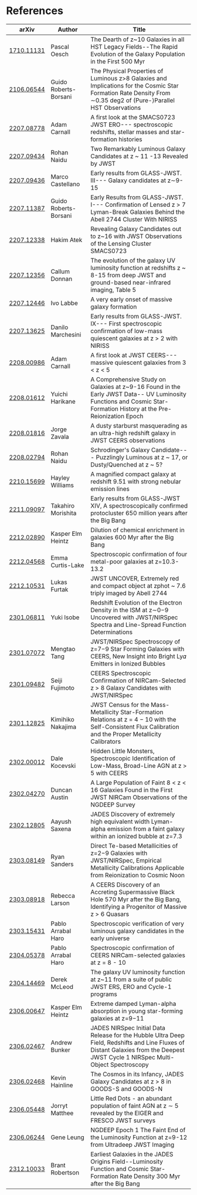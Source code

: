 # References

| arXiv | Author | Title |
| ----- | ------ | ----- |
| [1710.11131](https://arxiv.org/abs/1710.11131) | Pascal Oesch | The Dearth of z~10 Galaxies in all HST Legacy Fields--The Rapid Evolution of the Galaxy Population in the First 500 Myr | 
| [2106.06544](https://arxiv.org/abs/2106.06544) | Guido Roberts-Borsani | The Physical Properties of Luminous z>8 Galaxies and Implications for the Cosmic Star Formation Rate Density From ∼0.35 deg2 of (Pure-)Parallel HST Observations | 
| [2207.08778](https://arxiv.org/abs/2207.08778) | Adam Carnall | A first look at the SMACS0723 JWST ERO--- spectroscopic redshifts, stellar masses and star-formation histories | 
| [2207.09434](https://arxiv.org/abs/2207.09434) | Rohan Naidu | Two Remarkably Luminous Galaxy Candidates at z ~ 11 -13 Revealed by JWST | 
| [2207.09436](https://arxiv.org/abs/2207.09436) | Marco Castellano | Early results from GLASS-JWST. III--- Galaxy candidates at z∼9-15 | 
| [2207.11387](https://arxiv.org/abs/2207.11387) | Guido Roberts-Borsani | Early Results from GLASS-JWST. I--- Confirmation of Lensed z > 7 Lyman-Break Galaxies Behind the Abell 2744 Cluster With NIRISS | 
| [2207.12338](https://arxiv.org/abs/2207.12338) | Hakim Atek | Revealing Galaxy Candidates out to z~16 with JWST Observations of the Lensing Cluster SMACS0723 | 
| [2207.12356](https://arxiv.org/abs/2207.12356) | Callum Donnan | The evolution of the galaxy UV luminosity function at redshifts z ~ 8-15 from deep JWST and ground-based near-infrared imaging, Table 5 | 
| [2207.12446](https://arxiv.org/abs/2207.12446) | Ivo Labbe | A very early onset of massive galaxy formation | 
| [2207.13625](https://arxiv.org/abs/2207.13625) | Danilo Marchesini | Early results from GLASS-JWST. IX--- First spectroscopic confirmation of low-mass quiescent galaxies at z > 2 with NIRISS | 
| [2208.00986](https://arxiv.org/abs/2208.00986) | Adam Carnall | A first look at JWST CEERS--- massive quiescent galaxies from 3 < z < 5 | 
| [2208.01612](https://arxiv.org/abs/2208.01612) | Yuichi Harikane | A Comprehensive Study on Galaxies at z~9-16 Found in the Early JWST Data-- UV Luminosity Functions and Cosmic Star-Formation History at the Pre-Reionization Epoch | 
| [2208.01816](https://arxiv.org/abs/2208.01816) | Jorge Zavala | A dusty starburst masquerading as an ultra-high redshift galaxy in JWST CEERS observations | 
| [2208.02794](https://arxiv.org/abs/2208.02794) | Rohan Naidu | Schrodinger's Galaxy Candidate--- Puzzlingly Luminous at z ~ 17, or Dusty/Quenched at z ~ 5? | 
| [2210.15699](https://arxiv.org/abs/2210.15699) | Hayley Williams | A magnified compact galaxy at redshift 9.51 with strong nebular emission lines | 
| [2211.09097](https://arxiv.org/abs/2211.09097) | Takahiro Morishita | Early results from GLASS-JWST XIV, A spectroscopically confirmed protocluster 650 million years after the Big Bang | 
| [2212.02890](https://arxiv.org/abs/2212.02890) | Kasper Elm Heintz | Dilution of chemical enrichment in galaxies 600 Myr after the Big Bang | 
| [2212.04568](https://arxiv.org/abs/2212.04568) | Emma Curtis-Lake | Spectroscopic confirmation of four metal-poor galaxies at z=10.3-13.2 | 
| [2212.10531](https://arxiv.org/abs/2212.10531) | Lukas Furtak | JWST UNCOVER,  Extremely red and compact object at zphot ~ 7.6 triply imaged by Abell 2744 | 
| [2301.06811](https://arxiv.org/abs/2301.06811) | Yuki Isobe | Redshift Evolution of the Electron Density in the ISM at z∼0−9 Uncovered with JWST/NIRSpec Spectra and Line-Spread Function Determinations | 
| [2301.07072](https://arxiv.org/abs/2301.07072) | Mengtao Tang | JWST/NIRSpec Spectroscopy of z=7−9 Star Forming Galaxies with CEERS, New Insight into Bright Ly𝛼 Emitters in Ionized Bubbles | 
| [2301.09482](https://arxiv.org/abs/2301.09482) | Seiji Fujimoto | CEERS Spectroscopic Confirmation of NIRCam-Selected z > 8 Galaxy Candidates with JWST/NIRSpec | 
| [2301.12825](https://arxiv.org/abs/2301.12825) | Kimihiko Nakajima | JWST Census for the Mass-Metallicity Star-Formation Relations at z = 4 − 10 with the Self-Consistent Flux Calibration and the Proper Metallicity Calibrators | 
| [2302.00012](https://arxiv.org/abs/2302.00012) | Dale Kocevski | Hidden Little Monsters, Spectroscopic Identification of Low-Mass, Broad-Line AGN at z > 5 with CEERS | 
| [2302.04270](https://arxiv.org/abs/2302.04270) | Duncan Austin | A Large Population of Faint 8 < z < 16 Galaxies Found in the First JWST NIRCam Observations of the NGDEEP Survey | 
| [2302.12805](https://arxiv.org/abs/2302.12805) | Aayush Saxena | JADES Discovery of extremely high equivalent width Lyman-alpha emission from a faint galaxy within an ionized bubble at z=7.3 | 
| [2303.08149](https://arxiv.org/abs/2303.08149) | Ryan Sanders | Direct Te-based Metallicities of z=2−9 Galaxies with JWST/NIRSpec, Empirical Metallicity Calibrations Applicable from Reionization to Cosmic Noon | 
| [2303.08918](https://arxiv.org/abs/2303.08918) | Rebecca Larson | A CEERS Discovery of an Accreting Supermassive Black Hole 570 Myr after the Big Bang, Identifying a Progenitor of Massive z > 6 Quasars | 
| [2303.15431](https://arxiv.org/abs/2303.15431) | Pablo Arrabal Haro | Spectroscopic verification of very luminous galaxy candidates in the early universe | 
| [2304.05378](https://arxiv.org/abs/2304.05378) | Pablo Arrabal Haro | Spectroscopic confirmation of CEERS NIRCam-selected galaxies at z = 8 - 10 | 
| [2304.14469](https://arxiv.org/abs/2304.14469) | Derek McLeod | The galaxy UV luminosity function at z~11 from a suite of public JWST ERS, ERO and Cycle-1 programs | 
| [2306.00647](https://arxiv.org/abs/2306.00647) | Kasper Elm Heintz | Extreme damped Lyman-alpha absorption in young star-forming galaxies at z=9−11 | 
| [2306.02467](https://arxiv.org/abs/2306.02467) | Andrew Bunker | JADES NIRSpec Initial Data Release for the Hubble Ultra Deep Field, Redshifts and Line Fluxes of Distant Galaxies from the Deepest JWST Cycle 1 NIRSpec Multi-Object Spectroscopy | 
| [2306.02468](https://arxiv.org/abs/2306.02468) | Kevin Hainline | The Cosmos in its Infancy, JADES Galaxy Candidates at z > 8 in GOODS-S and GOODS-N | 
| [2306.05448](https://arxiv.org/abs/2306.05448) | Jorryt Matthee | Little Red Dots - an abundant population of faint AGN at z ∼ 5 revealed by the EIGER and FRESCO JWST surveys | 
| [2306.06244](https://arxiv.org/abs/2306.06244) | Gene Leung | NGDEEP Epoch 1 The Faint End of the Luminosity Function at z=9-12 from Ultradeep JWST Imaging | 
| [2312.10033](https://arxiv.org/abs/2312.10033) | Brant Robertson | Earliest Galaxies in the JADES Origins Field--Luminosity Function and Cosmic Star-Formation Rate Density 300 Myr after the Big Bang | 
